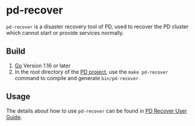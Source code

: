 # pd-recover

`pd-recover` is a disaster recovery tool of PD, used to recover the PD cluster which cannot start or provide services normally.

## Build

1. [Go](https://golang.org/) Version 1.16 or later
2. In the root directory of the [PD project](https://github.com/tikv/pd), use the `make pd-recover` command to compile and generate `bin/pd-recover`.

## Usage

The details about how to use `pd-recover` can be found in [PD Recover User Guide](https://docs.pingcap.com/tidb/dev/pd-recover).

